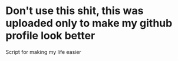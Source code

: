 # Don't use this shit, this was uploaded only to make my github profile look better
Script for making my life easier
